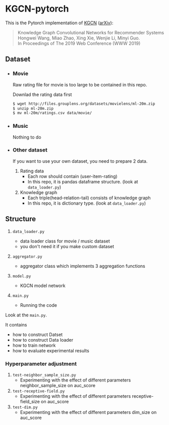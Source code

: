 # KGCN-pytorch

This is the Pytorch implementation of [KGCN](https://dl.acm.org/citation.cfm?id=3313417) ([arXiv](https://arxiv.org/abs/1904.12575)):

> Knowledge Graph Convolutional Networks for Recommender Systems  
Hongwei Wang, Miao Zhao, Xing Xie, Wenjie Li, Minyi Guo.  
In Proceedings of The 2019 Web Conference (WWW 2019)

## Dataset

- ### Movie

    Raw rating file for movie is too large to be contained in this repo.

    Downlad the rating data first
    ```bash
    $ wget http://files.grouplens.org/datasets/movielens/ml-20m.zip
    $ unzip ml-20m.zip
    $ mv ml-20m/ratings.csv data/movie/
    ```

- ### Music

    Nothing to do

- ### Other dataset

    If you want to use your own dataset, you need to prepare 2 data.

    1. Rating data
        - Each row should contain (user-item-rating)
        - In this repo, it is pandas dataframe structure. (look at `data_loader.py`)
    2. Knowledge graph
        - Each triple(head-relation-tail) consists of knowledge graph
        - In this repo, it is dictionary type. (look at `data_loader.py`)

## Structure
1.  `data_loader.py`
    - data loader class for movie / music dataset
    - you don't need it if you make custom dataset

2. `aggregator.py`
    - aggregator class which implements 3 aggregation functions

3. `model.py`
    - KGCN model network
  
4. `main.py`
    - Running the code

Look at the `main.py`.

It contains
- how to construct Datset
- how to construct Data loader
- how to train network
- how to evaluate experimental results

### Hyperparameter adjustment
1. `test-neighbor_sample_size.py`
    - Experimenting with the effect of different parameters neighbor_sample_size on auc_score
2. `test-receptive-field.py`
    - Experimenting with the effect of different parameters receptive-field_size on auc_score
3. `test-dim.py`
    - Experimenting with the effect of different parameters dim_size on auc_score
